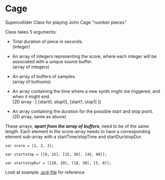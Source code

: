 # Cage
Supercollider Class for playing John Cage "number pieces"

Class takes 5 arguments:

* Total duration of piece in seconds. <br/>(integer)

* An array of integers representing the score, where each integer will be associated with a unique sound-buffer. <br/>(array of integers)

* An array of buffers of samples. <br/>(array of bufnums)

* An array containing the time where a new synth might me triggered, and when it might end. <br/>(2D array : [ [start0, stop0], [start1, stop1] ])

* An array containing the duration for the possible start and stop point. <br/>(2D array, same as above)

These arrays, *__apart from the array of buffers__*, need to be of the same length. Each element in the score-array needs to have a corresponding element sub-array with a startTime/stopTime and startDur/stopDur.
```supercollider
var score = [1, 2, 3];

var startstop = [[0, 15], [15, 30], [45, 90]];

var startstopDur = [[20, 20], [10, 30], [5, 0]];
```
 

Look at example [.scd-file](https://github.com/vsandstrom/Cage/blob/main/one.scd) for reference
